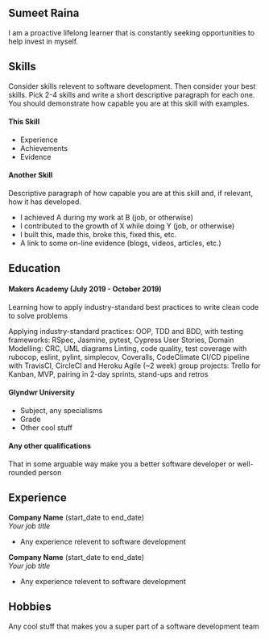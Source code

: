 ## Sumeet Raina

I am a proactive lifelong learner that is constantly seeking opportunities to help invest in myself. 

## Skills

Consider skills relevent to software development. Then consider your best skills. Pick 2-4 skills and write a short descriptive paragraph for each one. You should demonstrate how capable you are at this skill with examples.

#### This Skill

- Experience
- Achievements
- Evidence

#### Another Skill

Descriptive paragraph of how capable you are at this skill and, if relevant, how it has developed.

- I achieved A during my work at B (job, or otherwise)
- I contributed to the growth of X while doing Y (job, or otherwise)
- I built this, made this, broke this, fixed this, etc.
- A link to some on-line evidence (blogs, videos, articles, etc.)

## Education

#### Makers Academy (July 2019 - October 2019)

Learning how to apply industry-standard best practices to write clean code to solve problems

Applying industry-standard practices:
OOP, TDD and BDD, with testing frameworks: RSpec, Jasmine, pytest, Cypress
User Stories, Domain Modelling: CRC, UML diagrams
Linting, code quality, test coverage with rubocop, eslint, pylint, simplecov, Coveralls, CodeClimate
CI/CD pipeline with TravisCI, CircleCI and Heroku
Agile (~2 week) group projects: Trello for Kanban, MVP, pairing in 2-day sprints, stand-ups and retros

#### Glyndwr University

- Subject, any specialisms
- Grade
- Other cool stuff

#### Any other qualifications

That in some arguable way make you a better software developer or well-rounded person

## Experience

**Company Name** (start_date to end_date)    
*Your job title*  
- Any experience relevent to software development

**Company Name** (start_date to end_date)   
*Your job title*  
- Any experience relevent to software development

## Hobbies

Any cool stuff that makes you a super part of a software development team
